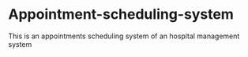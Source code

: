 # Appointment-scheduling-system
This is an appointments scheduling system of an hospital management system
